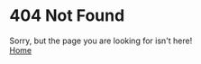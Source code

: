 # 404 Not Found
Sorry, but the page you are looking for isn't here!  
[Home](https://zachyboy12.github.io/docs/)
